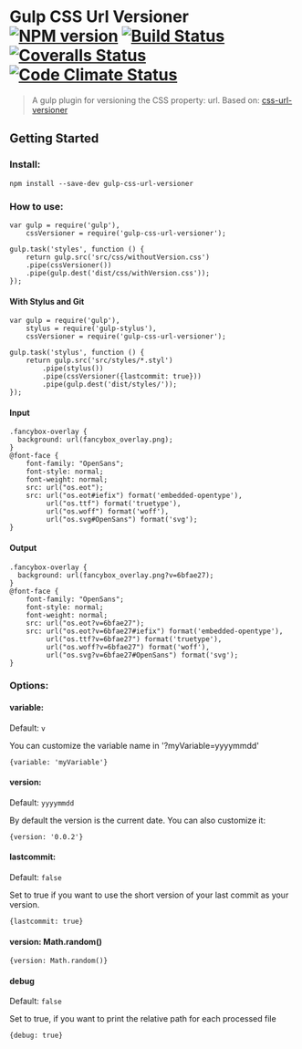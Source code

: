 

# Gulp CSS Url Versioner [![NPM version][npm-image]][npm-url] [![Build Status][travis-image]][travis-url] [![Coveralls Status][coveralls-image]][coveralls-url] [![Code Climate Status][codeclimate-image]][codeclimate-url]

> A gulp plugin for versioning the CSS property: url.
> Based on: [css-url-versioner](https://github.com/jansanchez/css-url-versioner)

## Getting Started

### Install:

```
npm install --save-dev gulp-css-url-versioner
```

### How to use:

```
var gulp = require('gulp'),
    cssVersioner = require('gulp-css-url-versioner');

gulp.task('styles', function () {
    return gulp.src('src/css/withoutVersion.css')
    .pipe(cssVersioner())
    .pipe(gulp.dest('dist/css/withVersion.css'));
});
```

#### With Stylus and Git


```
var gulp = require('gulp'),
    stylus = require('gulp-stylus'),
    cssVersioner = require('gulp-css-url-versioner');

gulp.task('stylus', function () {
    return gulp.src('src/styles/*.styl')
    	.pipe(stylus())
		.pipe(cssVersioner({lastcommit: true}))
		.pipe(gulp.dest('dist/styles/'));
});
```


#### Input
```
.fancybox-overlay {
  background: url(fancybox_overlay.png);
}
@font-face {
	font-family: "OpenSans";
	font-style: normal;
	font-weight: normal;
	src: url("os.eot");
	src: url("os.eot#iefix") format('embedded-opentype'), 
		 url("os.ttf") format('truetype'), 
		 url("os.woff") format('woff'), 
		 url("os.svg#OpenSans") format('svg');
}
```

#### Output
```
.fancybox-overlay {
  background: url(fancybox_overlay.png?v=6bfae27);
}
@font-face {
	font-family: "OpenSans";
	font-style: normal;
	font-weight: normal;
	src: url("os.eot?v=6bfae27");
	src: url("os.eot?v=6bfae27#iefix") format('embedded-opentype'), 
		 url("os.ttf?v=6bfae27") format('truetype'), 
		 url("os.woff?v=6bfae27") format('woff'), 
		 url("os.svg?v=6bfae27#OpenSans") format('svg');
}
```




### Options:


#### variable:
Default: `v`

You can customize the variable name in '?myVariable=yyyymmdd'

```
{variable: 'myVariable'}
```

#### version:
Default: `yyyymmdd`

By default the version is the current date. You can also customize it:

```
{version: '0.0.2'}
```

#### lastcommit: 
Default: `false`

Set to true if you want to use the short version of your last commit as your version.

```
{lastcommit: true}
```

#### version: Math.random()
```
{version: Math.random()}
```

#### debug 
Default: `false`

Set to true, if you want to print the relative path for each processed file

```
{debug: true}
```


[downloads-image]: http://img.shields.io/npm/dm/gulp-css-url-versioner.svg
[npm-url]: https://www.npmjs.org/package/gulp-css-url-versioner
[npm-image]: http://img.shields.io/npm/v/gulp-css-url-versioner.svg

[travis-url]: https://travis-ci.org/jansanchez/gulp-css-url-versioner
[travis-image]: http://img.shields.io/travis/jansanchez/gulp-css-url-versioner.svg

[coveralls-url]: https://coveralls.io/r/jansanchez/gulp-css-url-versioner
[coveralls-image]: https://img.shields.io/coveralls/jansanchez/gulp-css-url-versioner.svg

[codeship-url]: https://www.codeship.io/projects/44868
[codeship-image]: https://codeship.io/projects/221e0440-44c9-0132-43bc-1e738e05cfd5/status?branch=master

[codeclimate-url]: https://codeclimate.com/github/jansanchez/gulp-css-url-versioner
[codeclimate-image]: https://codeclimate.com/github/jansanchez/gulp-css-url-versioner/badges/gpa.svg

